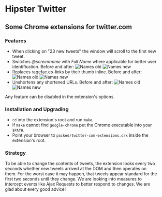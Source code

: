 # Hipster Twitter

## Some Chrome extensions for twitter.com

### Features

- When clicking on "23 new tweets" the window will scroll to the first new tweet.
- Switches *@screenname* with *Full Name* where applicable for better user identification. Before and after:
![Names old](https://raw.github.com/laudenberg/twitter-com-extensions/master/names-old.png)
![Names new](https://raw.github.com/laudenberg/twitter-com-extensions/master/names-new.png)
- Replaces ragefac.es-links by their thumb inline. Before and after:
![Names old](https://raw.github.com/laudenberg/twitter-com-extensions/master/ragefaces-old.png)
![Names new](https://raw.github.com/laudenberg/twitter-com-extensions/master/ragefaces-new.png)
- Unshortens any shortened URLs. Before and after:
![Names old](https://raw.github.com/laudenberg/twitter-com-extensions/master/unshorten-old.png)
![Names new](https://raw.github.com/laudenberg/twitter-com-extensions/master/unshorten-new.png)

Any feature can be disabled in the extension's options. 

### Installation and Upgrading

- `cd` into the extension's root and run `make`.
- If `make` cannot find `google-chrome` put the Chrome executable into your `$PATH`.
- Point your browser to `packed/twitter-com-extensions.crx` inside the extension's root.

### Strategy

To be able to change the contents of tweets, the extension looks every two seconds whether new tweets arrived at the DOM and then operates on them. For the worst case it may happen, that tweets appear standard for the first two seconds until they change. We are looking into measures to intercept events like Ajax Requests to better respond to changes. We are glad about every good advice!

